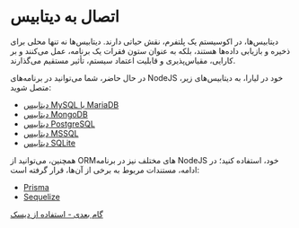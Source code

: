 # اتصال به دیتابیس 
دیتابیس‌ها، در اکوسیستم یک پلتفرم، نقش حیاتی دارند. دیتابیس‌ها نه تنها محلی برای ذخیره و بازیابی داده‌ها هستند، بلکه به عنوان ستون فقرات یک برنامه، عمل می‌کنند و بر کارایی، مقیاس‌پذیری و قابلیت اعتماد سیستم، تأثیر مستقیم می‌گذارند.

در حال حاضر، شما می‌توانید در برنامه‌های NodeJS خود در لیارا، به دیتابیس‌های زیر، متصل شوید:

- [دیتابیس MySQL یا MariaDB](./mysql.md)
- [دیتابیس MongoDB](./mongodb.md)
- [دیتابیس PostgreSQL](./postgresql.md)
- [دیتابیس MSSQL](./mssql.md)
- [دیتابیس SQLite](./sqlite.md)

همچنین، می‌توانید از ORM‌های مختلف نیز در برنامه NodeJS خود، استفاده کنید؛ در ادامه، مستندات مربوط به برخی از آن‌ها، قرار گرفته است:

- [Prisma](./prisma.md)
- [Sequelize](./sequelize/about.md)

[گام بعدی - استفاده از دیسک‌](../use-disk.md)